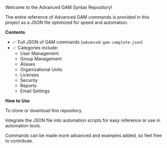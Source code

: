 Welcome to the Advanced GAM Syntax Repository!

The entire reference of Advanced GAM commands is provided in this project as a JSON file optimized for speed and automation.

**Contents**

- ✅ Full JSON of GAM commands (`advanced-gam-complete.json`)
- ✅ Categories include:
  - User Management
  - Group Management
  - Aliases
  - Organizational Units
  - Licenses
  - Security
  - Reports
  - Email Settings

**How to Use**

To clone or download this repository.

Integrate the JSON file into automation scripts for easy reference or use in automation tools.

Commands can be made more advanced and examples added, so feel free to contribute.
